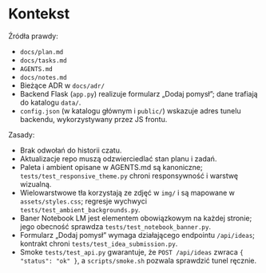 # Kontekst

Źródła prawdy:
- `docs/plan.md`
- `docs/tasks.md`
- `AGENTS.md`
- `docs/notes.md`
- Bieżące ADR w `docs/adr/`
- Backend Flask (`app.py`) realizuje formularz „Dodaj pomysł”; dane trafiają do katalogu `data/`.
- `config.json` (w katalogu głównym i `public/`) wskazuje adres tunelu backendu, wykorzystywany przez JS frontu.

Zasady:
- Brak odwołań do historii czatu.
- Aktualizacje repo muszą odzwierciedlać stan planu i zadań.
- Paleta i ambient opisane w AGENTS.md są kanoniczne; `tests/test_responsive_theme.py` chroni responsywność i warstwę wizualną.
- Wielowarstwowe tła korzystają ze zdjęć w `img/` i są mapowane w `assets/styles.css`; regresje wychwyci `tests/test_ambient_backgrounds.py`.
- Baner Notebook LM jest elementem obowiązkowym na każdej stronie; jego obecność sprawdza `tests/test_notebook_banner.py`.
- Formularz „Dodaj pomysł” wymaga działającego endpointu `/api/ideas`; kontrakt chroni `tests/test_idea_submission.py`.
- Smoke `tests/test_api.py` gwarantuje, że `POST /api/ideas` zwraca `{ "status": "ok" }`, a `scripts/smoke.sh` pozwala sprawdzić tunel ręcznie.
